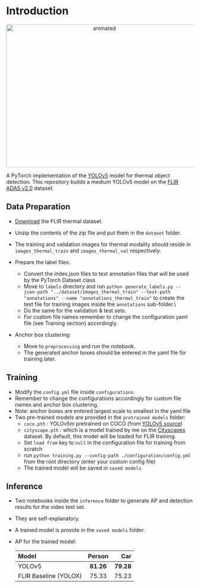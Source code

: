 # Introduction
<p align="center">
  <img src="/images/gif/demo.gif" alt="animated" width="512" height="384"/>
</p>

A PyTorch implementation of the [YOLOv5](https://github.com/ultralytics/yolov5) model for thermal object detection. This repository builds a medium YOLOv5 model on the [FLIR ADAS v2.0](https://www.flir.com/oem/adas/adas-dataset-form/) dataset. 

## Data Preparation
- [Download](https://www.flir.com/oem/adas/adas-dataset-form/) the FLIR thermal dataset.
- Unzip the contents of the zip file and put them in the `dataset` folder.
- The training and validation images for thermal modality should reside in `images_thermal_train` and `images_thermal_val` respectively.
- Prepare the label files:
  - Convert the index.json files to text annotation files that will be used by the PyTorch Dataset class
  - Move to `labels` directory and run ``` python generate_labels.py --json-path "../dataset/images_thermal_train" --text-path "annotations" --name "annotations_thermal_train" ``` to create the text file for training images inside the `annotations` sub-folder.\
  - Do the same for the validation & test sets.
  - For custom file names remember to change the configuration yaml file (see Training section) accordingly.  

- Anchor box clustering:
  - Move to `preprocessing` and run the notebook.
  - The generated anchor boxes should be entered in the yaml file for training later.

## Training
- Modify the `config.yml` file inside `configurations`.
- Remember to change the configurations accordingly for custom file names and anchor box clustering.
- Note: anchor boxes are entered largest scale to smallest in the yaml file
- Two pre-trained models are provided in the `pretrained models` folder:
  - `coco.pth` : YOLOv5m pretrained on COCO (from [YOLOv5 source](https://github.com/ultralytics/yolov5))
  - `cityscape.pth` : which is a model trained by me on the [Cityscapes](https://www.cityscapes-dataset.com/) dataset. By default, this model will be loaded for FLIR training.
  - Set `load from` key to `null` in the configuration file for training from scratch
  - run `python training.py --config-path ./configuration/config.yml` from the root directory (enter your custom config file)
  - The trained model will be saved in `saved models`

## Inference
- Two notebooks inside the `inference` folder to generate AP and detection results for the video test set.
- They are self-explanatory.
- A trained model is provide in the `saved models` folder.
- AP for the trained model:

  | Model  | Person  | Car |
  | :------------ |:---------------:| -----:|
  | YOLOv5      | **81.26** | **79.28** |
  | FLIR Baseline (YOLOX)      | 75.33        |   75.23 |
